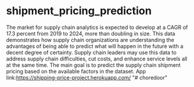# shipment_pricing_prediction
The market for supply chain analytics is expected to develop at a CAGR of 17.3 percent from 2019 to 2024, more than doubling in size. This data demonstrates how supply chain organizations are understanding the advantages of being able to predict what will happen in the future with a decent degree of certainty. Supply chain leaders may use this data to address supply chain difficulties, cut costs, and enhance service levels all at the same time.  The main goal is to predict the supply chain shipment pricing based on the available factors in the dataset.
App link:https://shipping-price-project.herokuapp.com/
"# choredoor" 
